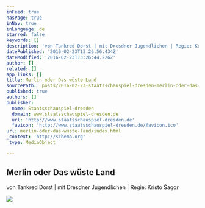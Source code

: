 ```yaml
---
inFeed: true
hasPage: true
inNav: true
inLanguage: de
starred: false
keywords: []
description: 'von Tankred Dorst | mit Dresdner Jugendlichen | Regie: Kristo Šagor '
datePublished: '2016-02-23T13:26:56.434Z'
dateModified: '2016-02-23T13:26:44.226Z'
author: []
related: []
app_links: []
title: Merlin oder Das wüste Land
sourcePath: _posts/2016-02-23-staatsschauspiel-dresden-merlin-oder-das-wuste-land.md
published: true
authors: []
publisher:
  name: Staatsschauspiel-dresden
  domain: www.staatsschauspiel-dresden.de
  url: 'http://www.staatsschauspiel-dresden.de'
  favicon: 'http://www.staatsschauspiel-dresden.de/favicon.ico'
url: merlin-oder-das-wuste-land/index.html
_context: 'http://schema.org'
_type: MediaObject

---
```

<article style=""><h1>Merlin oder Das wüste Land</h1><p>von Tankred Dorst | mit Dresdner Jugendlichen | Regie: Kristo Šagor </p><img src="http://www.staatsschauspiel-dresden.de/content-images/gallery1280/20289/merlinzwei0700_presse.jpg" /></article>